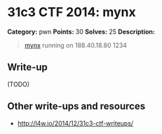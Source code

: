 # 31c3 CTF 2014: mynx

**Category:** pwn
**Points:** 30
**Solves:** 25
**Description:**

> [mynx](mynx) running on 188.40.18.80 1234

## Write-up

(TODO)

## Other write-ups and resources

* <http://l4w.io/2014/12/31c3-ctf-writeups/>
